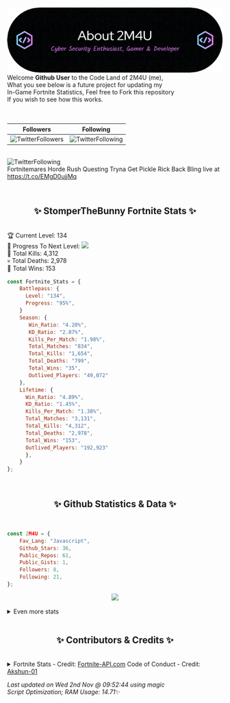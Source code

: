
  ![Header](./src/github-banner.png)
  <br>
  Welcome **Github User** to the Code Land of 2M4U (me),<br>
  What you see below is a future project for updating my<br>
  In-Game Fortnite Statistics, Feel free to Fork this repository<br>
  If you wish to see how this works.
  <br><br>
  <br>
  
  | Followers  | Following |
  | ---------- |:---------:|
  | ![TwitterFollowers](https://img.shields.io/badge/Twitter%20Followers-79-blue)  | ![TwitterFollowing](https://img.shields.io/badge/Twitter%20Following-218-blue)  |


  <br>![TwitterFollowing](https://img.shields.io/badge/Latest%20Tweet--blue)<br>
  Fortnitemares Horde Rush Questing Tryna Get Pickle Rick Back Bling live at https://t.co/EMgD0ujjMq
   
  <br><h2 align="center"> ✨ StomperTheBunny Fortnite Stats ✨</h2><br>
  🏆 Current Level: 134<br>
  🎉 Progress To Next Level: ![](https://geps.dev/progress/95)<br>
  🎯 Total Kills: 4,312<br>
  💀 Total Deaths: 2,978<br>
  👑 Total Wins: 153<br>

```js
const Fortnite_Stats = {
    Battlepass: {
      Level: "134",
      Progress: "95%",    
    }
    Season: { 
       Win_Ratio: "4.20%",
       KD_Ratio: "2.07%",
       Kills_Per_Match: "1.98%",
       Total_Matches: "834",
       Total_Kills: "1,654",
       Total_Deaths: "799",
       Total_Wins: "35",
       Outlived_Players: "49,072"
    },
    Lifetime: {
      Win_Ratio: "4.89%",
      KD_Ratio: "1.45%",
      Kills_Per_Match: "1.38%",
      Total_Matches: "3,131",
      Total_Kills: "4,312",
      Total_Deaths: "2,978",
      Total_Wins: "153",
      Outlived_Players: "192,923"
      },
    }
}; 
```


<br><h2 align="center"> ✨ Github Statistics & Data ✨</h2><br>

```js
const 2M4U = {
    Fav_Lang: "Javascript",
    Github_Stars: 36,
    Public_Repos: 61,
    Public_Gists: 1,
    Followers: 8,
    Following: 21,
}; 
```

<p align="center">
<img src="https://github-readme-streak-stats.herokuapp.com/?user=2M4U&theme=tokyonight">
</p>
<details>
  <summary>
      Even more stats
  </summary>
  <p align="center">
    <img src="https://github-profile-trophy.vercel.app/?username=2M4U&theme=dracula">
    <img src="https://github-readme-stats.vercel.app/api?username=2M4U&theme=tokyonight&count_private=true&show_icons=true&include_all_commits=true">
  </p>
</details>
<br><h2 align="center"> ✨ Contributors & Credits ✨</h2><br>
<details>
  <summary>
      Fortnite Stats - Credit: <a href="https://fortnite-api.com/?utm_source=github.com/2M4U/2M4U">Fortnite-API.com</a>
      Code of Conduct - Credit: <a href="https://github.com/Akshun-01">Akshun-01</a>
  </summary>
</details>

<!-- Last updated on Wed Nov 02 2022 09:52:44 GMT+0000 (Coordinated Universal Time) ;-;-->
<i>Last updated on  Wed 2nd Nov @ 09:52:44 using magic<br>
Script Optimization; RAM Usage: 14.71</i>✨